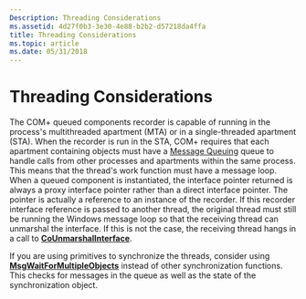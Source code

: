 ```yaml
---
Description: Threading Considerations
ms.assetid: 4d27f0b3-3e30-4e88-b2b2-d57218da4ffa
title: Threading Considerations
ms.topic: article
ms.date: 05/31/2018
---
```


# Threading Considerations

The COM+ queued components recorder is capable of running in the process's multithreaded apartment (MTA) or in a single-threaded apartment (STA). When the recorder is run in the STA, COM+ requires that each apartment containing objects must have a [Message Queuing](_mq_Message_Queuing_MSMQ_Start_Page.md) queue to handle calls from other processes and apartments within the same process. This means that the thread's work function must have a message loop. When a queued component is instantiated, the interface pointer returned is always a proxy interface pointer rather than a direct interface pointer. The pointer is actually a reference to an instance of the recorder. If this recorder interface reference is passed to another thread, the original thread must still be running the Windows message loop so that the receiving thread can unmarshal the interface. If this is not the case, the receiving thread hangs in a call to [**CoUnmarshalInterface**](https://docs.microsoft.com/windows/desktop/api/combaseapi/nf-combaseapi-counmarshalinterface).

If you are using primitives to synchronize the threads, consider using [**MsgWaitForMultipleObjects**](https://docs.microsoft.com/windows/desktop/api/winuser/nf-winuser-msgwaitformultipleobjects) instead of other synchronization functions. This checks for messages in the queue as well as the state of the synchronization object.

 

 




